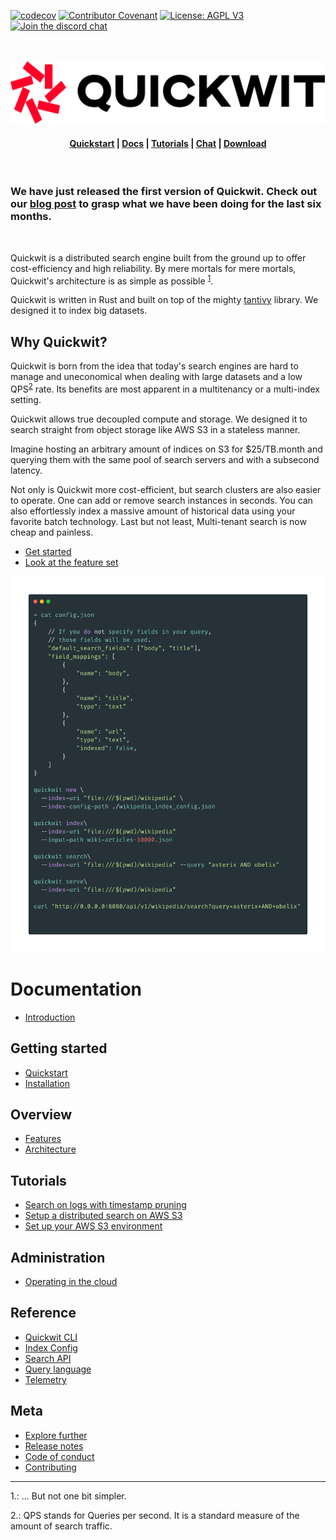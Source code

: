 [![codecov](https://codecov.io/gh/quickwit-inc/quickwit/branch/main/graph/badge.svg?token=06SRGAV5SS)](https://codecov.io/gh/quickwit-inc/quickwit)
[![Contributor Covenant](https://img.shields.io/badge/Contributor%20Covenant-2.0-4baaaa.svg)](CODE_OF_CONDUCT.md)
[![License: AGPL V3](https://img.shields.io/badge/license-AGPL%20V3-blue)](LICENCE.md)
[![Join the discord chat](https://shields.io/discord/908281611840282624?label=chat%20on%20discord)](https://discord.gg/rpRRTezWhW)
<br/>
<br/>
<br/>
<p align="center">
  <img src="docs/assets/images/logo_horizontal.svg" alt="Quickwit" height="100">
</p>
<h4 align="center">
  <a href="https://quickwit.io/docs/getting-started/quickstart">Quickstart</a> |
  <a href="https://quickwit.io/docs/">Docs</a> |
  <a href="https://quickwit.io/blog">Tutorials</a> |
  <a href="https://gitter.im/quickwit-search/community">Chat</a> |
  <a href="https://quickwit.io/docs/getting-started/installation">Download</a>
</h4>
<br/>

### We have just released the first version of Quickwit. Check out our [blog post](https://quickwit.io/blog/quickwit-first-release/) to grasp what we have been doing for the last six months.

<br/>

Quickwit is a distributed search engine built from the ground up to offer cost-efficiency and high reliability. By mere mortals for mere mortals, Quickwit's architecture is as simple as possible <sup>[1](#footnote1)</sup>.

Quickwit is written in Rust and built on top of the mighty [tantivy](https://github.com/tantivy-search/tantivy) library. We designed it to index big datasets.

## Why Quickwit?

Quickwit is born from the idea that today's search engines are hard to manage and uneconomical when dealing with large datasets and a low QPS<sup>[2](#footnote2)</sup> rate. Its benefits are most apparent in a multitenancy or a multi-index setting.

Quickwit allows true decoupled compute and storage.
We designed it to search straight from object storage like AWS S3 in a stateless manner.

Imagine hosting an arbitrary amount of indices on S3 for $25/TB.month and querying them with the same pool of search servers and with a subsecond latency.

Not only is Quickwit more cost-efficient, but search clusters are also easier to operate. One can add or remove search instances in seconds. You can also effortlessly index a massive amount of historical data using your favorite batch technology. Last but not least, Multi-tenant search is now cheap and painless.


- [Get started](https://quickwit.io/docs/getting-started/quickstart)
- [Look at the feature set](https://quickwit.io/docs/overview/features)


<p align="center">
  <img src="docs/assets/images/quickstart_terminal_screenshot.png" alt="Quickstart">
</p>


# Documentation
- [Introduction](https://quickwit.io/docs/)

## Getting started
- [Quickstart](https://quickwit.io/docs/getting-started/quickstart)
- [Installation](https://quickwit.io/docs/getting-started/installation)

## Overview
- [Features](https://quickwit.io/docs/overview/features)
- [Architecture](https://quickwit.io/docs/overview/architecture)

## Tutorials
- [Search on logs with timestamp pruning](https://quickwit.io/docs/tutorials/tutorial-hdfs-logs)
- [Setup a distributed search on AWS S3](https://quickwit.io/docs/tutorials/tutorial-hdfs-logs-distributed-search-aws-s3)
- [Set up your AWS S3 environment](https://quickwit.io/docs/tutorials/configure-aws-env)

## Administration
- [Operating in the cloud](https://quickwit.io/docs/administration/cloud-env)

## Reference
- [Quickwit CLI](https://quickwit.io/docs/reference/cli)
- [Index Config](https://quickwit.io/docs/reference/index-config)
- [Search API](https://quickwit.io/docs/reference/search-api)
- [Query language](https://quickwit.io/docs/reference/query-language)
- [Telemetry](https://quickwit.io/docs/reference/telemetry)

## Meta
- [Explore further](https://quickwit.io/docs/meta/explore-further)
- [Release notes](https://quickwit.io/docs/meta/release-notes)
- [Code of conduct](CODE_OF_CONDUCT.md)
- [Contributing](CONTRIBUTING.md)



---
<a name="footnote1">1.</a>: ... But not one bit simpler.

<a name="footnote2">2.</a>: QPS stands for Queries per second. It is a standard measure of the amount of search traffic.
